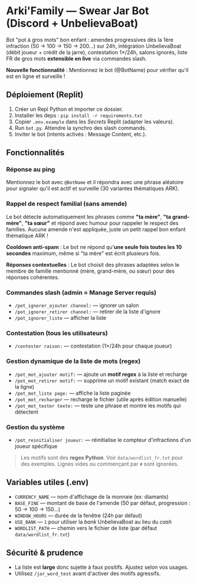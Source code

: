 # Arki'Family — Swear Jar Bot (Discord + UnbelievaBoat)

Bot "pot à gros mots" bon enfant : amendes progressives dès la 1ère infraction (50 → 100 → 150 → 200…) sur 24h,
intégration UnbelievaBoat (débit joueur + crédit de la jarre), contestation 1×/24h, salons ignorés,
liste FR de gros mots **extensible en live** via commandes slash.

**Nouvelle fonctionnalité** : Mentionnez le bot (@BotName) pour vérifier qu'il est en ligne et surveille !

## Déploiement (Replit)
1. Créer un Repl Python et importer ce dossier.
2. Installer les deps : `pip install -r requirements.txt`
3. Copier `.env.example` dans les *Secrets* Replit (adapter les valeurs).
4. Run `bot.py`. Attendre la synchro des slash commands.
5. Inviter le bot (intents activés : Message Content, etc.).

## Fonctionnalités

### Réponse au ping
Mentionnez le bot avec `@BotName` et il répondra avec une phrase aléatoire pour signaler qu'il est actif et surveille (30 variantes thématiques ARK).

### Rappel de respect familial (sans amende)
Le bot détecte automatiquement les phrases comme **"ta mère"**, **"ta grand-mère"**, **"ta sœur"** et répond avec humour pour rappeler le respect des familles. Aucune amende n'est appliquée, juste un petit rappel bon enfant thématique ARK ! 

**Cooldown anti-spam** : Le bot ne répond qu'**une seule fois toutes les 10 secondes** maximum, même si "ta mère" est écrit plusieurs fois.

**Réponses contextuelles** : Le bot choisit des phrases adaptées selon le membre de famille mentionné (mère, grand-mère, ou sœur) pour des réponses cohérentes.

### Commandes slash (admin = Manage Server requis)
- `/pot_ignorer_ajouter channel:` — ignorer un salon
- `/pot_ignorer_retirer channel:` — retirer de la liste d'ignore
- `/pot_ignorer_liste` — afficher la liste

### Contestation (tous les utilisateurs)
- `/contester raison:` — contestation (1×/24h pour chaque joueur)

### Gestion dynamique de la liste de mots (regex)
- `/pot_mot_ajouter motif:` — ajoute un **motif regex** à la liste et recharge
- `/pot_mot_retirer motif:` — supprime un motif existant (match exact de la ligne)
- `/pot_mot_liste page:` — affiche la liste paginée
- `/pot_mot_recharger` — recharge le fichier (utile après édition manuelle)
- `/pot_mot_tester texte:` — teste une phrase et montre les motifs qui détectent

### Gestion du système
- `/pot_reinitialiser joueur:` — réinitialise le compteur d'infractions d'un joueur spécifique

> Les motifs sont des **regex Python**. Voir `data/wordlist_fr.txt` pour des exemples.
> Lignes vides ou commençant par `#` sont ignorées.

## Variables utiles (.env)
- `CURRENCY_NAME` — nom d'affichage de la monnaie (ex: diamants)
- `BASE_FINE` — montant de base de l'amende (50 par défaut, progression : 50 → 100 → 150…)
- `WINDOW_HOURS` — durée de la fenêtre (24h par défaut)
- `USE_BANK` — `1` pour utiliser la *bank* UnbelievaBoat au lieu du *cash*
- `WORDLIST_PATH` — chemin vers le fichier de liste (par défaut `data/wordlist_fr.txt`)

## Sécurité & prudence
- La liste est **large** donc sujette à faux positifs. Ajustez selon vos usages.
- Utilisez `/jar_word_test` avant d'activer des motifs agressifs.
